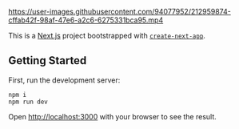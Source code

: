 

https://user-images.githubusercontent.com/94077952/212959874-cffab42f-98af-47e6-a2c6-6275331bca95.mp4





This is a [Next.js](https://nextjs.org/) project bootstrapped with [`create-next-app`](https://github.com/vercel/next.js/tree/canary/packages/create-next-app).

## Getting Started

First, run the development server:

```
npm i
npm run dev

```

Open [http://localhost:3000](http://localhost:3000) with your browser to see the result.


